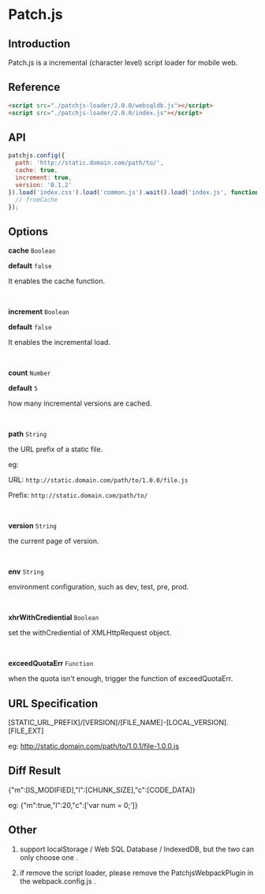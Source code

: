 # Patch.js

## Introduction

Patch.js is a incremental (character level) script loader for mobile web.

## Reference

```html
<script src="./patchjs-loader/2.0.0/websqldb.js"></script>
<script src="./patchjs-loader/2.0.0/index.js"></script>
```

## API 

```js
patchjs.config({
  path: 'http://static.domain.com/path/to/',
  cache: true,
  increment: true,
  version: '0.1.2'
}).load('index.css').load('common.js').wait().load('index.js', function (url, fromCache) {
  // fromCache 
});
```

## Options

**cache** `Boolean`

**default** `false`

It enables the cache function.

<br/>

**increment** `Boolean`

**default** `false`

It enables the incremental load.

<br/>

**count** `Number`

**default** `5`

how many incremental versions are cached.

<br/>

**path** `String`

the URL prefix of a static file.

eg: 

URL: `http://static.domain.com/path/to/1.0.0/file.js`

Prefix: `http://static.domain.com/path/to/`

<br/>

**version** `String`

the current page of version.

<br/>

**env** `String`

environment configuration, such as dev, test, pre, prod.

<br/>

**xhrWithCrediential** `Boolean`

set the withCrediential of XMLHttpRequest object.

<br/>

**exceedQuotaErr** `Function`

when the quota isn't enough, trigger the function of exceedQuotaErr.


## URL Specification

[STATIC_URL_PREFIX]/[VERSION]/[FILE_NAME]-[LOCAL_VERSION].[FILE_EXT]

eg: http://static.domain.com/path/to/1.0.1/file-1.0.0.js

## Diff Result

{"m":[IS_MODIFIED],"l":[CHUNK_SIZE],"c":[CODE_DATA]}

eg: {"m":true,"l":20,"c":['var num = 0;']}

## Other

1. support localStorage / Web SQL Database / IndexedDB, but the two can only choose one .

2. if remove the script loader, please remove the PatchjsWebpackPlugin in the webpack.config.js .


